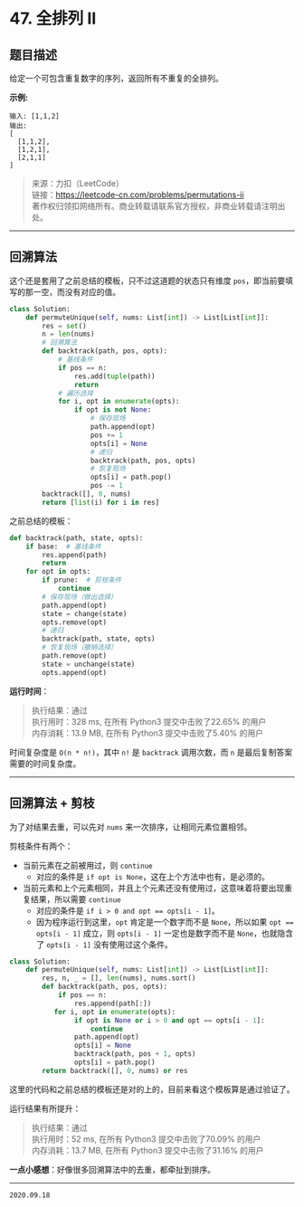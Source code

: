 # 47. 全排列 II

## 题目描述

给定一个可包含重复数字的序列，返回所有不重复的全排列。

**示例:**

```text
输入: [1,1,2]
输出:
[
  [1,1,2],
  [1,2,1],
  [2,1,1]
]
```

> 来源：力扣（LeetCode）  
> 链接：<https://leetcode-cn.com/problems/permutations-ii>  
> 著作权归领扣网络所有。商业转载请联系官方授权，非商业转载请注明出处。

---

## 回溯算法

这个还是套用了之前总结的模板，只不过这道题的状态只有维度 `pos`，即当前要填写的那一空，而没有对应的值。

```python
class Solution:
    def permuteUnique(self, nums: List[int]) -> List[List[int]]:
        res = set()
        n = len(nums)
        # 回溯算法
        def backtrack(path, pos, opts):
            # 基线条件
            if pos == n:
                res.add(tuple(path))
                return
            # 遍历选择
            for i, opt in enumerate(opts):
                if opt is not None:
                    # 保存现场
                    path.append(opt)
                    pos += 1
                    opts[i] = None
                    # 递归
                    backtrack(path, pos, opts)
                    # 恢复现场
                    opts[i] = path.pop()
                    pos -= 1
        backtrack([], 0, nums)
        return [list(i) for i in res]
```

之前总结的模板：

```python
def backtrack(path, state, opts):
    if base:  # 基线条件
        res.append(path)
        return
    for opt in opts:
        if prune:  # 剪枝条件
            continue
        # 保存现场（做出选择）
        path.append(opt)
        state = change(state)
        opts.remove(opt)
        # 递归
        backtrack(path, state, opts)
        # 恢复现场（撤销选择）
        path.remove(opt)
        state = unchange(state)
        opts.append(opt)
```

**运行时间**：

> 执行结果：通过  
> 执行用时：328 ms, 在所有 Python3 提交中击败了22.65% 的用户  
> 内存消耗：13.9 MB, 在所有 Python3 提交中击败了5.40% 的用户

时间复杂度是 `O(n * n!)`，其中 `n!` 是 `backtrack` 调用次数，而 `n` 是最后复制答案需要的时间复杂度。

---

## 回溯算法 + 剪枝

为了对结果去重，可以先对 `nums` 来一次排序，让相同元素位置相邻。

剪枝条件有两个：

- 当前元素在之前被用过，则 `continue`  
  - 对应的条件是 `if opt is None`，这在上个方法中也有，是必须的。
- 当前元素和上个元素相同，并且上个元素还没有使用过，这意味着将要出现重复结果，所以需要 `continue`  
  - 对应的条件是 `if i > 0 and opt == opts[i - 1]`。  
  - 因为程序运行到这里，`opt` 肯定是一个数字而不是 `None`，所以如果 `opt == opts[i - 1]` 成立，则 `opts[i - 1]` 一定也是数字而不是 `None`，也就隐含了 `opts[i - 1]` 没有使用过这个条件。

```python
class Solution:
    def permuteUnique(self, nums: List[int]) -> List[List[int]]:
        res, n, _ = [], len(nums), nums.sort()
        def backtrack(path, pos, opts):
            if pos == n:
                res.append(path[:])
           for i, opt in enumerate(opts):
                if opt is None or i > 0 and opt == opts[i - 1]:
                    continue
                path.append(opt)
                opts[i] = None
                backtrack(path, pos + 1, opts)
                opts[i] = path.pop()
        return backtrack([], 0, nums) or res
```

这里的代码和之前总结的模板还是对的上的，目前来看这个模板算是通过验证了。

运行结果有所提升：

> 执行结果：通过  
> 执行用时：52 ms, 在所有 Python3 提交中击败了70.09% 的用户  
> 内存消耗：13.7 MB, 在所有 Python3 提交中击败了31.16% 的用户

**一点小感想**：好像很多回溯算法中的去重，都牵扯到排序。

---

`2020.09.18`
